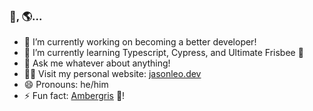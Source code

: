 ### 👋, 🌎...

- 🔭 I’m currently working on becoming a better developer!
- 🌱 I’m currently learning Typescript, Cypress, and Ultimate Frisbee 🥏
- 💬 Ask me whatever about anything!
- 🧑‍💻 Visit my personal website: [jasonleo.dev](https://jasonleo.dev)
- 😄 Pronouns: he/him
- ⚡ Fun fact: [Ambergris](https://en.wikipedia.org/wiki/Ambergris) 🐳!
